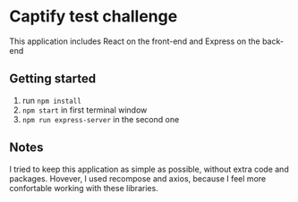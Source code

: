 # Captify test challenge

This application includes React on the front-end and Express on the back-end

## Getting started

1. run `npm install`
2. `npm start` in first terminal window
3. `npm run express-server` in the second one

## Notes
I tried to keep this application as simple as possible, without extra code and packages.
Hovever, I used recompose and axios, because I feel more confortable working with these libraries.
